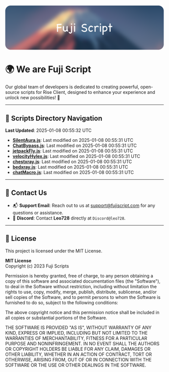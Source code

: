 ![Banner](.github/b.webp)

# 🌍 **We are Fuji Script**

Our global team of developers is dedicated to creating powerful, open-source scripts for Rise Client, designed to enhance your experience and unlock new possibilities! 🌟

---
<!-- SCRIPTS_NAVIGATION_START -->
## 📂 **Scripts Directory Navigation**

**Last Updated**: 2025-01-08 00:55:32 UTC

- **[SilentAura.js](scripts/SilentAura.js)**: Last modified on 2025-01-08 00:55:31 UTC
- **[ChatBypass.js](scripts/ChatBypass.js)**: Last modified on 2025-01-08 00:55:31 UTC
- **[jetpackFly.js](scripts/jetpackFly.js)**: Last modified on 2025-01-08 00:55:31 UTC
- **[velocityHylex.js](scripts/velocityHylex.js)**: Last modified on 2025-01-08 00:55:31 UTC
- **[chestxray.js](scripts/chestxray.js)**: Last modified on 2025-01-08 00:55:31 UTC
- **[bedxray.js](scripts/bedxray.js)**: Last modified on 2025-01-08 00:55:31 UTC
- **[chatMacro.js](scripts/chatMacro.js)**: Last modified on 2025-01-08 00:55:31 UTC

<!-- SCRIPTS_NAVIGATION_END -->

---

## 💬 **Contact Us**  
- 📬 **Support Email**: Reach out to us at [support@fujiscript.com](mailto:support@fujiscript.com) for any questions or assistance.  
- 💬 **Discord**: Contact **Leo728** directly at `Discord@leo728`.

---

## 📜 **License**

This project is licensed under the MIT License.  

**MIT License**  
Copyright (c) 2023 Fuji Scripts  

Permission is hereby granted, free of charge, to any person obtaining a copy of this software and associated documentation files (the "Software"), to deal in the Software without restriction, including without limitation the rights to use, copy, modify, merge, publish, distribute, sublicense, and/or sell copies of the Software, and to permit persons to whom the Software is furnished to do so, subject to the following conditions:  

The above copyright notice and this permission notice shall be included in all copies or substantial portions of the Software.  

THE SOFTWARE IS PROVIDED "AS IS", WITHOUT WARRANTY OF ANY KIND, EXPRESS OR IMPLIED, INCLUDING BUT NOT LIMITED TO THE WARRANTIES OF MERCHANTABILITY, FITNESS FOR A PARTICULAR PURPOSE AND NONINFRINGEMENT. IN NO EVENT SHALL THE AUTHORS OR COPYRIGHT HOLDERS BE LIABLE FOR ANY CLAIM, DAMAGES OR OTHER LIABILITY, WHETHER IN AN ACTION OF CONTRACT, TORT OR OTHERWISE, ARISING FROM, OUT OF OR IN CONNECTION WITH THE SOFTWARE OR THE USE OR OTHER DEALINGS IN THE SOFTWARE.  
